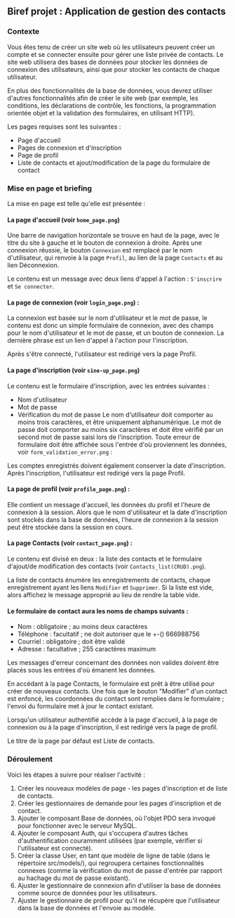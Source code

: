 ## Biref projet : Application de gestion des contacts

### Contexte
Vous êtes tenu de créer un site web où les utilisateurs peuvent créer un compte et se connecter ensuite pour gérer une liste privée de contacts. Le site web utilisera des bases de données pour stocker les données de connexion des utilisateurs, ainsi que pour stocker les contacts de chaque utilisateur.

En plus des fonctionnalités de la base de données, vous devrez utiliser d'autres fonctionnalités afin de créer le site web (par exemple, les conditions, les déclarations de contrôle, les fonctions, la programmation orientée objet et la validation des formulaires, en utilisant HTTP).

Les pages requises sont les suivantes :

- Page d'accueil 
- Pages de connexion et d'inscription
- Page de profil
- Liste de contacts et ajout/modification de la page du formulaire de contact
### Mise en page et briefing

La mise en page est telle qu'elle est présentée :

#### La page d'accueil (voir `home_page.png`)

Une barre de navigation horizontale se trouve en haut de la page, avec le titre du site à gauche et le bouton de connexion à droite. Après une connexion réussie, le bouton `Connexion` est remplacé par le nom d'utilisateur, qui renvoie à la page `Profil`, au lien de la page `Contacts` et au lien Déconnexion.

Le contenu est un message avec deux liens d'appel à l'action : `S'inscrire`  et `Se connecter`.

#### La page de connexion (voir `login_page.png`) :

La connexion est basée sur le nom d'utilisateur et le mot de passe, le contenu est donc un simple formulaire de connexion, avec des champs pour le nom d'utilisateur et le mot de passe, et un bouton de connexion. La dernière phrase est un lien d'appel à l'action pour l'inscription.

Après s'être connecté, l'utilisateur est redirigé vers la page Profil.

#### La page d'inscription (voir `sine-up_page.png`)

Le contenu est le formulaire d'inscription, avec les entrées suivantes :

- Nom d'utilisateur
- Mot de passe
- Vérification du mot de passe
Le nom d'utilisateur doit comporter au moins trois caractères, et être uniquement alphanumérique. Le mot de passe doit comporter au moins six caractères et doit être vérifié par un second mot de passe saisi lors de l'inscription. Toute erreur de formulaire doit être affichée sous l'entrée d'où proviennent les données, voir `form_validation_error.png` :


Les comptes enregistrés doivent également conserver la date d'inscription. Après l'inscription, l'utilisateur est redirigé vers la page Profil.

#### La page de profil (voir `profile_page.png`) :


Elle contient un message d'accueil, les données du profil et l'heure de connexion à la session. Alors que le nom d'utilisateur et la date d'inscription sont stockés dans la base de données, l'heure de connexion à la session peut être stockée dans la session en cours.

#### La page Contacts (voir `contact_page.png`) :


Le contenu est divisé en deux : la liste des contacts et le formulaire d'ajout/de modification des contacts (voir `Contacts_list(CRUD).png`).

La liste de contacts énumère les enregistrements de contacts, chaque enregistrement ayant les liens `Modifier` et `Supprimer`. Si la liste est vide, alors affichez le message approprié au lieu de rendre la table vide.

#### Le formulaire de contact aura les noms de champs suivants :

- Nom : obligatoire ; au moins deux caractères
- Téléphone : facultatif ; ne doit autoriser que le +-() 666988756
- Courriel : obligatoire ; doit être validé
- Adresse : facultative ; 255 caractères maximum


Les messages d'erreur concernant des données non valides doivent être placés sous les entrées d'où émanent les données.

En accédant à la page Contacts, le formulaire est prêt à être utilisé pour créer de nouveaux contacts. Une fois que le bouton "Modifier" d'un contact est enfoncé, les coordonnées du contact sont remplies dans le formulaire ; l'envoi du formulaire met à jour le contact existant.

Lorsqu'un utilisateur authentifié accède à la page d'accueil, à la page de connexion ou à la page d'inscription, il est redirigé vers la page de profil.

Le titre de la page par défaut est Liste de contacts.

### Déroulement
Voici les étapes à suivre pour réaliser l'activité :

1. Créer les nouveaux modèles de page - les pages d'inscription et de liste de contacts.
2. Créer les gestionnaires de demande pour les pages d'inscription et de contact.
3. Ajouter le composant Base de données, où l'objet PDO sera invoqué pour fonctionner avec le serveur MySQL.
4. Ajouter le composant Auth, qui s'occupera d'autres tâches d'authentification couramment utilisées (par exemple, vérifier si l'utilisateur est connecté).
5. Créer la classe User, en tant que modèle de ligne de table (dans le répertoire src/models/), qui regroupera certaines fonctionnalités connexes (comme la vérification du mot de passe d'entrée par rapport au hachage du mot de passe existant).
6. Ajuster le gestionnaire de connexion afin d'utiliser la base de données comme source de données pour les utilisateurs.
7. Ajuster le gestionnaire de profil pour qu'il ne récupère que l'utilisateur dans la base de données et l'envoie au modèle.
